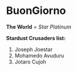 # BuonGiorno
**The World** = *Star Platinum*

**Stardust Crusaders list:**
1. Joseph Joestar 
2. Mohamedo Avuduru
3. Jotaro Cujoh
 